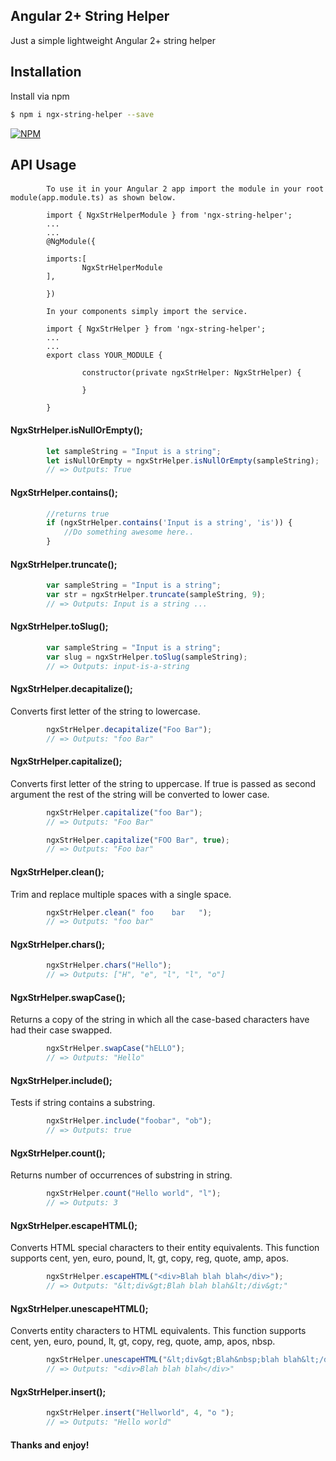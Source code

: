 ## Angular 2+ String Helper

Just a simple lightweight Angular 2+ string helper

## Installation

Install via npm
```sh
$ npm i ngx-string-helper --save
```

<!--```sh-->
<!--$ npm i ngx-string-helper --save-->
<!--```-->

[![NPM](https://nodei.co/npm/ngx-string-helper.png?downloads=true&downloadRank=true&stars=true)](https://www.npmjs.com/package/ngx-string-helper)


## API Usage

#### 
```
        To use it in your Angular 2 app import the module in your root module(app.module.ts) as shown below.

        import { NgxStrHelperModule } from 'ngx-string-helper';
        ...
        ...
        @NgModule({

        imports:[
                NgxStrHelperModule
        ],

        })

        In your components simply import the service.

        import { NgxStrHelper } from 'ngx-string-helper';
        ...
        ...
        export class YOUR_MODULE {

                constructor(private ngxStrHelper: NgxStrHelper) {

                }

        }
```
#### NgxStrHelper.isNullOrEmpty();
```javascript
        let sampleString = "Input is a string";
        let isNullOrEmpty = ngxStrHelper.isNullOrEmpty(sampleString);
        // => Outputs: True
```
#### NgxStrHelper.contains();
```javascript
        //returns true
        if (ngxStrHelper.contains('Input is a string', 'is')) {
            //Do something awesome here..
        }
```
#### NgxStrHelper.truncate();
```javascript
        var sampleString = "Input is a string";
        var str = ngxStrHelper.truncate(sampleString, 9);
        // => Outputs: Input is a string ...
```
#### NgxStrHelper.toSlug();
```javascript
        var sampleString = "Input is a string";
        var slug = ngxStrHelper.toSlug(sampleString);
        // => Outputs: input-is-a-string
```
#### NgxStrHelper.decapitalize();
Converts first letter of the string to lowercase.
```javascript
        ngxStrHelper.decapitalize("Foo Bar");
        // => Outputs: "foo Bar"
```
#### NgxStrHelper.capitalize();
Converts first letter of the string to uppercase. If true is passed as second argument the rest of the string will be converted to lower case.
```javascript
        ngxStrHelper.capitalize("foo Bar");
        // => Outputs: "Foo Bar"

        ngxStrHelper.capitalize("FOO Bar", true);
        // => Outputs: "Foo bar"
```
#### NgxStrHelper.clean();
Trim and replace multiple spaces with a single space.
```javascript
        ngxStrHelper.clean(" foo    bar   ");
        // => Outputs: "foo bar"
```
#### NgxStrHelper.chars();
```javascript
        ngxStrHelper.chars("Hello");
        // => Outputs: ["H", "e", "l", "l", "o"]
```
#### NgxStrHelper.swapCase();
Returns a copy of the string in which all the case-based characters have had their case swapped.
```javascript
        ngxStrHelper.swapCase("hELLO");
        // => Outputs: "Hello"
```
#### NgxStrHelper.include();
Tests if string contains a substring.
```javascript
        ngxStrHelper.include("foobar", "ob");
        // => Outputs: true
```
#### NgxStrHelper.count();
Returns number of occurrences of substring in string.
```javascript
        ngxStrHelper.count("Hello world", "l");
        // => Outputs: 3
```
#### NgxStrHelper.escapeHTML();
Converts HTML special characters to their entity equivalents. This function supports cent, yen, euro, pound, lt, gt, copy, reg, quote, amp, apos.
```javascript
        ngxStrHelper.escapeHTML("<div>Blah blah blah</div>");
        // => Outputs: "&lt;div&gt;Blah blah blah&lt;/div&gt;"
```
#### NgxStrHelper.unescapeHTML();
Converts entity characters to HTML equivalents. This function supports cent, yen, euro, pound, lt, gt, copy, reg, quote, amp, apos, nbsp.
```javascript
        ngxStrHelper.unescapeHTML("&lt;div&gt;Blah&nbsp;blah blah&lt;/div&gt;");
        // => Outputs: "<div>Blah blah blah</div>"
```
#### NgxStrHelper.insert();
```javascript
        ngxStrHelper.insert("Hellworld", 4, "o ");
        // => Outputs: "Hello world"
```
#### Thanks and enjoy!
